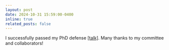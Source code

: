 ```yaml
---
layout: post
date: 2024-10-31 15:59:00-0400
inline: true
related_posts: false
---
```


I successfully passed my PhD defense [[talk]](https://www.youtube.com/watch?v=s-8__iF1-bk). Many thanks to my committee and collaborators!
